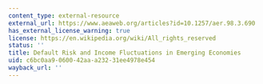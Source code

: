 ```yaml
---
content_type: external-resource
external_url: https://www.aeaweb.org/articles?id=10.1257/aer.98.3.690
has_external_license_warning: true
license: https://en.wikipedia.org/wiki/All_rights_reserved
status: ''
title: Default Risk and Income Fluctuations in Emerging Economies
uid: c6bc0aa9-0600-42aa-a232-31ee4978e454
wayback_url: ''
---
```

